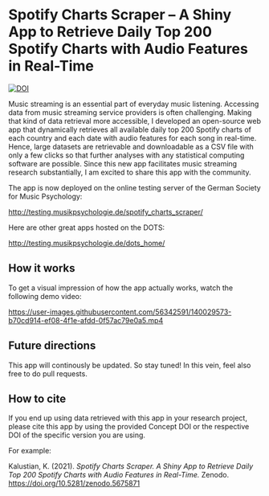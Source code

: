 # Spotify Charts Scraper – A Shiny App to Retrieve Daily Top 200 Spotify Charts with Audio Features in Real-Time

[![DOI](https://zenodo.org/badge/DOI/10.5281/zenodo.5675871.svg)](https://doi.org/10.5281/zenodo.5675871)

Music streaming is an essential part of everyday music listening. Accessing data from music streaming service providers is often challenging. Making that kind of data retrieval more accessible, I developed an open-source web app that dynamically retrieves all available daily top 200 Spotify charts of each country and each date with audio features for each song in real-time. Hence, large datasets are retrievable and downloadable as a CSV file with only a few clicks so that further analyses with any statistical computing software are possible. Since this new app facilitates music streaming research substantially, I am excited to share this app with the community.

The app is now deployed on the online testing server of the German Society for Music Psychology:

http://testing.musikpsychologie.de/spotify_charts_scraper/

Here are other great apps hosted on the DOTS:

http://testing.musikpsychologie.de/dots_home/


## How it works

To get a visual impression of how the app actually works, watch the following demo video:  

https://user-images.githubusercontent.com/56342591/140029573-b70cd914-ef08-4f1e-afdd-0f57ac79e0a5.mp4


## Future directions

This app will continously be updated. So stay tuned! 
In this vein, feel also free to do pull requests.

## How to cite

If you end up using data retrieved with this app in your research project, please cite this app by using the provided Concept DOI or the respective DOI of the specific version you are using.

For example:

Kalustian, K. (2021). *Spotify Charts Scraper. A Shiny App to Retrieve Daily Top 200 Spotify Charts with Audio Features in Real-Time.* Zenodo. https://doi.org/10.5281/zenodo.5675871
